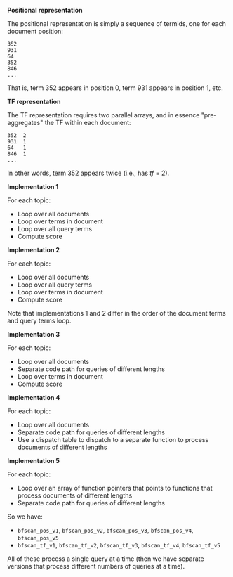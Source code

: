 
**Positional representation**

The positional representation is simply a sequence of termids, one for each document position:

```
352
931
64
352
846
...
```

That is, term 352 appears in position 0, term 931 appears in position 1, etc.

**TF representation**

The TF representation requires two parallel arrays, and in essence "pre-aggregates" the TF within each document:

```
352  2
931  1
64   1
846  1
...
```

In other words, term 352 appears twice (i.e., has *tf* = 2).

**Implementation 1**

For each topic:

- Loop over all documents
- Loop over terms in document
- Loop over all query terms
- Compute score

**Implementation 2**

For each topic:

- Loop over all documents
- Loop over all query terms
- Loop over terms in document
- Compute score

Note that implementations 1 and 2 differ in the order of the document terms and query terms loop.

**Implementation 3**

For each topic:

- Loop over all documents
- Separate code path for queries of different lengths
- Loop over terms in document
- Compute score

**Implementation 4**

For each topic:

- Loop over all documents
- Separate code path for queries of different lengths
- Use a dispatch table to dispatch to a separate function to process documents of different lengths

**Implementation 5**

For each topic:

- Loop over an array of function pointers that points to functions that process documents of different lengths
- Separate code path for queries of different lengths


So we have:

- `bfscan_pos_v1`, `bfscan_pos_v2`, `bfscan_pos_v3`, `bfscan_pos_v4`, `bfscan_pos_v5`
- `bfscan_tf_v1`, `bfscan_tf_v2`, `bfscan_tf_v3`, `bfscan_tf_v4`, `bfscan_tf_v5`

All of these process a single query at a time (then we have separate versions that process different numbers of queries at a time).
